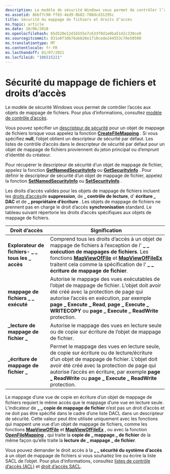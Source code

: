 ```yaml
---
description: Le modèle de sécurité Windows vous permet de contrôler l’accès aux objets de mappage de fichiers. Pour plus d’informations, consultez Access-Control modèle.
ms.assetid: 8bbf7c98-ff83-4ed9-8b82-f08dcd31295c
title: Sécurité du mappage de fichiers et droits d’accès
ms.topic: article
ms.date: 10/06/2018
ms.openlocfilehash: 65d520e12d1b555e7c633f0d1e0ba5142c330ce8
ms.sourcegitcommit: 831e8f3db78ab820e1710cede244553c70e50500
ms.translationtype: MT
ms.contentlocale: fr-FR
ms.lasthandoff: 01/07/2021
ms.locfileid: "106515221"
---
```

# <a name="file-mapping-security-and-access-rights"></a>Sécurité du mappage de fichiers et droits d’accès

Le modèle de sécurité Windows vous permet de contrôler l’accès aux objets de mappage de fichiers. Pour plus d’informations, consultez [modèle de contrôle d’accès](../secauthz/access-control-model.md).

Vous pouvez spécifier un [descripteur de sécurité](../secauthz/security-descriptors.md) pour un objet de mappage de fichiers lorsque vous appelez la fonction [**CreateFileMapping**](/windows/desktop/api/WinBase/nf-winbase-createfilemappinga) . Si vous spécifiez **null**, l’objet obtient un descripteur de sécurité par défaut. Les listes de contrôle d’accès dans le descripteur de sécurité par défaut pour un objet de mappage de fichiers proviennent du jeton principal ou d’emprunt d’identité du créateur.

Pour récupérer le descripteur de sécurité d’un objet de mappage de fichier, appelez la fonction [**GetNamedSecurityInfo**](/windows/win32/api/aclapi/nf-aclapi-getnamedsecurityinfoa) ou [**GetSecurityInfo**](/windows/win32/api/aclapi/nf-aclapi-getsecurityinfo) . Pour définir le descripteur de sécurité d’un objet de mappage de fichier, appelez la fonction [**SetNamedSecurityInfo**](/windows/win32/api/aclapi/nf-aclapi-setnamedsecurityinfoa) ou [**SetSecurityInfo**](/windows/win32/api/aclapi/nf-aclapi-setsecurityinfo) .

Les droits d’accès valides pour les objets de mappage de fichiers incluent les [droits d’accès](../secauthz/standard-access-rights.md)de **suppression**, de **\_ contrôle de lecture**, d' **écriture \_ DAC** et de **\_ propriétaire d’écriture** . Les objets de mappage de fichiers ne prennent pas en charge le droit d’accès **synchronisation** standard. Le tableau suivant répertorie les droits d’accès spécifiques aux objets de mappage de fichiers.

| Droit d’accès | Signification |
|-|-|
| **Explorateur de fichiers- \_ \_ tous les \_ accès** | Comprend tous les droits d’accès à un objet de mappage de fichiers à l’exception de l' **\_ \_ exécution de mappages de fichiers**. Les fonctions [**MapViewOfFile**](/windows/win32/api/memoryapi/nf-memoryapi-mapviewoffile) et [**MapViewOfFileEx**](/windows/win32/api/memoryapi/nf-memoryapi-mapviewoffileex) traitent cela comme la spécification de l' **\_ \_ écriture de mappage de fichier**. |
| **mappage de fichiers \_ \_ exécuté** | Autorise le mappage des vues exécutables de l’objet de mappage de fichier. L’objet doit avoir été créé avec la protection de page qui autorise l’accès en exécution, par exemple **page \_ Execute \_ Read**, **page \_ Execute \_ WRITECOPY** ou **page \_ Execute \_ ReadWrite** protection.  |
| **\_lecture de mappage de fichier \_** | Autorise le mappage des vues en lecture seule ou de copie sur écriture de l’objet de mappage de fichier.  |
| **\_écriture de mappage de fichier \_** | Permet le mappage des vues en lecture seule, de copie sur écriture ou de lecture/écriture d’un objet de mappage de fichier. L’objet doit avoir été créé avec la protection de page qui autorise l’accès en écriture, par exemple **page \_ ReadWrite** ou **page \_ Execute \_ ReadWrite** protection. |

Le mappage d’une vue de copie en écriture d’un objet de mappage de fichiers requiert le même accès que le mappage d’une vue en lecture seule. L’indicateur de **\_ \_ copie de mappage de fichier** n’est pas un droit d’accès et ne doit pas être spécifié dans le cadre d’une liste DACL dans un descripteur de sécurité. Cette valeur peut être utilisée uniquement avec les fonctions qui mappent une vue d’un objet de mappage de fichiers, comme les fonctions [**MapViewOfFile**](/windows/win32/api/memoryapi/nf-memoryapi-mapviewoffile) et [**MapViewOfFileEx**](/windows/win32/api/memoryapi/nf-memoryapi-mapviewoffileex) , ou avec la fonction [**OpenFileMapping**](/windows/desktop/api/WinBase/nf-winbase-openfilemappinga) , qui traite la **copie de \_ mappage \_ de fichier** de la même façon qu’elle traite la **lecture de \_ mappage \_ de fichier**.

Vous pouvez demander le droit accès à la **\_ \_ sécurité du système d’accès** à un objet de mappage de fichiers si vous souhaitez lire ou écrire la liste SACL de l’objet. Pour plus d’informations, consultez [listes de contrôle d’accès (ACL)](../secauthz/access-control-lists.md) et [droit d’accès SACL](../secauthz/sacl-access-right.md).
